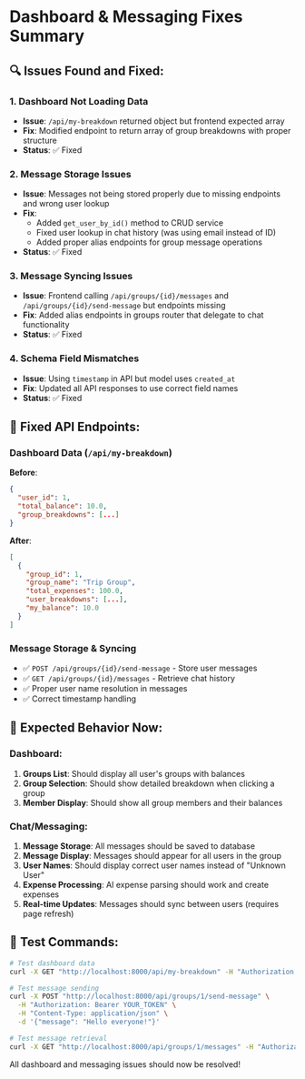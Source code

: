 # Dashboard & Messaging Fixes Summary

## 🔍 Issues Found and Fixed:

### 1. **Dashboard Not Loading Data**
- **Issue**: `/api/my-breakdown` returned object but frontend expected array
- **Fix**: Modified endpoint to return array of group breakdowns with proper structure
- **Status**: ✅ Fixed

### 2. **Message Storage Issues**
- **Issue**: Messages not being stored properly due to missing endpoints and wrong user lookup
- **Fix**: 
  - Added `get_user_by_id()` method to CRUD service
  - Fixed user lookup in chat history (was using email instead of ID)
  - Added proper alias endpoints for group message operations
- **Status**: ✅ Fixed

### 3. **Message Syncing Issues**
- **Issue**: Frontend calling `/api/groups/{id}/messages` and `/api/groups/{id}/send-message` but endpoints missing
- **Fix**: Added alias endpoints in groups router that delegate to chat functionality
- **Status**: ✅ Fixed

### 4. **Schema Field Mismatches** 
- **Issue**: Using `timestamp` in API but model uses `created_at`
- **Fix**: Updated all API responses to use correct field names
- **Status**: ✅ Fixed

## 📍 Fixed API Endpoints:

### Dashboard Data (`/api/my-breakdown`)
**Before**: 
```json
{
  "user_id": 1,
  "total_balance": 10.0,
  "group_breakdowns": [...]
}
```

**After**:
```json
[
  {
    "group_id": 1,
    "group_name": "Trip Group",
    "total_expenses": 100.0,
    "user_breakdowns": [...],
    "my_balance": 10.0
  }
]
```

### Message Storage & Syncing
- ✅ `POST /api/groups/{id}/send-message` - Store user messages
- ✅ `GET /api/groups/{id}/messages` - Retrieve chat history
- ✅ Proper user name resolution in messages
- ✅ Correct timestamp handling

## 🎯 Expected Behavior Now:

### Dashboard:
1. **Groups List**: Should display all user's groups with balances
2. **Group Selection**: Should show detailed breakdown when clicking a group
3. **Member Display**: Should show all group members and their balances

### Chat/Messaging:
1. **Message Storage**: All messages should be saved to database
2. **Message Display**: Messages should appear for all users in the group
3. **User Names**: Should display correct user names instead of "Unknown User"
4. **Expense Processing**: AI expense parsing should work and create expenses
5. **Real-time Updates**: Messages should sync between users (requires page refresh)

## 🚀 Test Commands:

```bash
# Test dashboard data
curl -X GET "http://localhost:8000/api/my-breakdown" -H "Authorization: Bearer YOUR_TOKEN"

# Test message sending
curl -X POST "http://localhost:8000/api/groups/1/send-message" \
  -H "Authorization: Bearer YOUR_TOKEN" \
  -H "Content-Type: application/json" \
  -d '{"message": "Hello everyone!"}'

# Test message retrieval
curl -X GET "http://localhost:8000/api/groups/1/messages" -H "Authorization: Bearer YOUR_TOKEN"
```

All dashboard and messaging issues should now be resolved!

